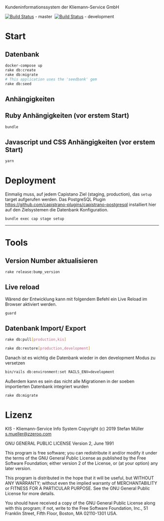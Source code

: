 Kundeninformationssystem der Kliemann-Service GmbH

[![Build Status](https://travis-ci.org/Kliemann-Service-GmbH/KIS.svg?branch=master)](https://travis-ci.org/Kliemann-Service-GmbH/KIS)&nbsp;-&nbsp;master&nbsp;
[![Build Status](https://travis-ci.org/Kliemann-Service-GmbH/KIS.svg?branch=development)](https://travis-ci.org/Kliemann-Service-GmbH/KIS)&nbsp;-&nbsp;development&nbsp;

# Start
## Datenbank

```bash
docker-compose up
rake db:create
rake db:migrate
# This application uses the 'seedbank' gem
rake db:seed
```

## Anhängigkeiten
## Ruby Anhängigkeiten (vor erstem Start)

```bash
bundle
```

## Javascript und CSS Anhängigkeiten (vor erstem Start)

```bash
yarn
```

# Deployment

Einmalig muss, auf jedem Capistano Ziel (staging, production), das `setup` target aufgerufen werden.
Das PostgreSQL Plugin https://github.com/capistrano-plugins/capistrano-postgresql
installiert hier auf den Zielsystemen die Datenbank Konfiguration.

```
bundle exec cap stage setup
```


----


# Tools
## Version Number aktualisieren

```bash
rake release:bump_version
```

## Live reload

Wärend der Entwicklung kann mit folgendem Befehl ein Live Reload im Browser aktiviert werden.

```bash
guard
```

## Datenbank Import/ Export

```bash
rake db:pull[production,kis]
```

```bash
rake db:restore[production,development]
```

Danach ist es wichtig die Datenbank wieder in den development Modus zu versetzen

```bash
bin/rails db:environment:set RAILS_ENV=development
```

Außerdem kann es sein das nicht alle Migrationen in der soeben importierten Datenbank integriert wurden

```bash
rake db:migrate
```


# Lizenz


KIS - Kliemann-Service Info System
Copyright (c) 2019 Stefan Müller <s.mueller@zzeroo.com>

GNU GENERAL PUBLIC LICENSE
   Version 2, June 1991

This program is free software; you can redistribute it and/or modify
it under the terms of the GNU General Public License as published by
the Free Software Foundation; either version 2 of the License, or
(at your option) any later version.

This program is distributed in the hope that it will be useful,
but WITHOUT ANY WARRANTY; without even the implied warranty of
MERCHANTABILITY or FITNESS FOR A PARTICULAR PURPOSE.  See the
GNU General Public License for more details.

You should have received a copy of the GNU General Public License along
with this program; if not, write to the Free Software Foundation, Inc.,
51 Franklin Street, Fifth Floor, Boston, MA 02110-1301 USA.

